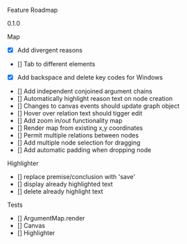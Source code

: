 Feature Roadmap

0.1.0

Map

  - [x] Add divergent reasons
  - [] Tab to different elements
  - [x] Add backspace and delete key codes for Windows
  - [] Add independent conjoined argument chains
  - [] Automatically highlight reason text on node creation
  - [] Changes to canvas events should update graph object
  - [] Hover over relation text should tigger edit
  - [] Add zoom in/out functionality map
  - [] Render map from existing x,y coordinates
  - [] Permit multiple relations between nodes
  - [] Add multiple node selection for dragging
  - [] Add automatic padding when dropping node
  
Highlighter

  - [] replace premise/conclusion with 'save'
  - [] display already highlighted text
  - [] delete already highlight text

Tests

  - [] ArgumentMap.render
  - [] Canvas
  - [] Highlighter
